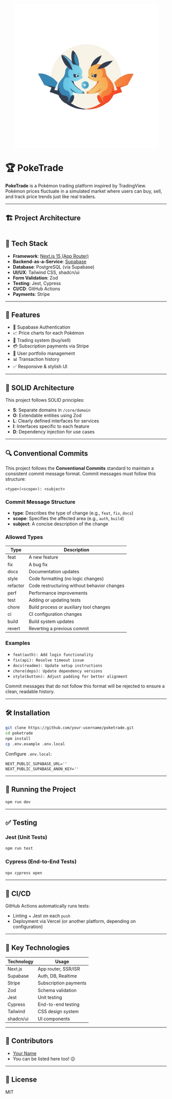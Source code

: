 <p align="center">
  <img src="./public/assets/images/readme/logo2.png" width="450" height="450" alt="Logo" />
</p>

# 🏆 PokeTrade

**PokeTrade** is a Pokémon trading platform inspired by TradingView. Pokémon prices fluctuate in a simulated market
where users can buy, sell, and track price trends just like real traders.

---

## 🏗️ Project Architecture

```

```

## 🚀 Tech Stack

- **Framework**: [Next.js 15 (App Router)](https://nextjs.org)
- **Backend-as-a-Service**: [Supabase](https://supabase.com)
- **Database**: PostgreSQL (via Supabase)
- **UI/UX**: Tailwind CSS, shadcn/ui
- **Form Validation**: Zod
- **Testing**: Jest, Cypress
- **CI/CD**: GitHub Actions
- **Payments**: Stripe

---

## 🎯 Features

- 🔐 Supabase Authentication
- 📈 Price charts for each Pokémon
- 🛒 Trading system (buy/sell)
- 💳 Subscription payments via Stripe
- 💼 User portfolio management
- 📊 Transaction history
- ✅ Responsive & stylish UI

---

## 🧱 SOLID Architecture

This project follows SOLID principles:

- **S**: Separate domains in `/core/domain`
- **O**: Extendable entities using Zod
- **L**: Clearly defined interfaces for services
- **I**: Interfaces specific to each feature
- **D**: Dependency injection for use cases

---

## 🔍 Conventional Commits

This project follows the **Conventional Commits** standard to maintain a consistent commit message format. Commit
messages must follow this structure:

```
<type>(<scope>): <subject>
```

### Commit Message Structure

- **type**: Describes the type of change (e.g., `feat`, `fix`, `docs`)
- **scope**: Specifies the affected area (e.g., `auth`, `build`)
- **subject**: A concise description of the change

### Allowed Types

| Type     | Description                                 |
|----------|---------------------------------------------|
| feat     | A new feature                               |
| fix      | A bug fix                                   |
| docs     | Documentation updates                       |
| style    | Code formatting (no logic changes)          |
| refactor | Code restructuring without behavior changes |
| perf     | Performance improvements                    |
| test     | Adding or updating tests                    |
| chore    | Build process or auxiliary tool changes     |
| ci       | CI configuration changes                    |
| build    | Build system updates                        |
| revert   | Reverting a previous commit                 |

### Examples

- `feat(auth): Add login functionality`
- `fix(api): Resolve timeout issue`
- `docs(readme): Update setup instructions`
- `chore(deps): Update dependency versions`
- `style(button): Adjust padding for better alignment`

Commit messages that do not follow this format will be rejected to ensure a clean, readable history.

---

## 🛠️ Installation

```bash
git clone https://github.com/your-username/poketrade.git
cd poketrade
npm install
cp .env.example .env.local
```

Configure `.env.local`:

```env
NEXT_PUBLIC_SUPABASE_URL=''
NEXT_PUBLIC_SUPABASE_ANON_KEY=''
```

---

## 🚀 Running the Project

```bash
npm run dev
```

---

## ✅ Testing

### Jest (Unit Tests)

```bash
npm run test
```

### Cypress (End-to-End Tests)

```bash
npx cypress open
```

---

## 🔄 CI/CD

GitHub Actions automatically runs tests:

- Linting + Jest on each `push`
- Deployment via Vercel (or another platform, depending on configuration)

---

## 🧩 Key Technologies

| Technology | Usage                 |
|------------|-----------------------|
| Next.js    | App router, SSR/ISR   |
| Supabase   | Auth, DB, Realtime    |
| Stripe     | Subscription payments |
| Zod        | Schema validation     |
| Jest       | Unit testing          |
| Cypress    | End-to-end testing    |
| Tailwind   | CSS design system     |
| shadcn/ui  | UI components         |

---

## 👥 Contributors

- [Your Name](https://github.com/your-github)
- You can be listed here too! 😉

---

## 📜 License

MIT